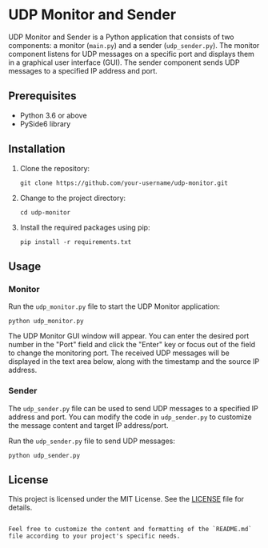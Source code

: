 # UDP Monitor and Sender

UDP Monitor and Sender is a Python application that consists of two components: a monitor (`main.py`) and a sender (`udp_sender.py`). The monitor component listens for UDP messages on a specific port and displays them in a graphical user interface (GUI). The sender component sends UDP messages to a specified IP address and port.

## Prerequisites

- Python 3.6 or above
- PySide6 library

## Installation

1. Clone the repository:

   ```shell
   git clone https://github.com/your-username/udp-monitor.git
   ```

2. Change to the project directory:

   ```shell
   cd udp-monitor
   ```

3. Install the required packages using pip:

   ```shell
   pip install -r requirements.txt
   ```

## Usage

### Monitor

Run the `udp_monitor.py` file to start the UDP Monitor application:

```shell
python udp_monitor.py
```

The UDP Monitor GUI window will appear. You can enter the desired port number in the "Port" field and click the "Enter" key or focus out of the field to change the monitoring port. The received UDP messages will be displayed in the text area below, along with the timestamp and the source IP address.

### Sender

The `udp_sender.py` file can be used to send UDP messages to a specified IP address and port. You can modify the code in `udp_sender.py` to customize the message content and target IP address/port.

Run the `udp_sender.py` file to send UDP messages:

```shell
python udp_sender.py
```

## License

This project is licensed under the MIT License. See the [LICENSE](LICENSE) file for details.
```

Feel free to customize the content and formatting of the `README.md` file according to your project's specific needs.